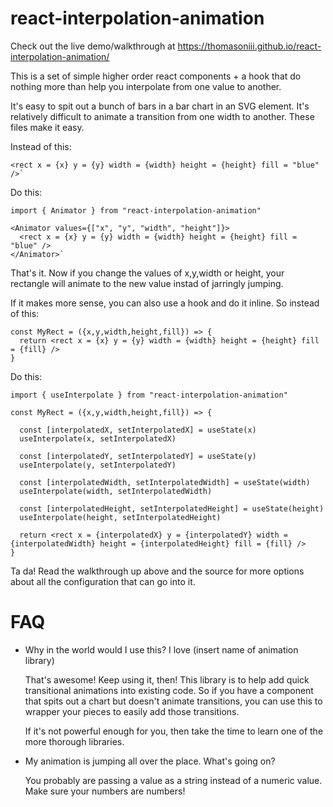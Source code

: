 # react-interpolation-animation

Check out the live demo/walkthrough at <a href = "https://thomasoniii.github.io/react-interpolation-animation/">https://thomasoniii.github.io/react-interpolation-animation/</a>

This is a set of simple higher order react components + a hook that do nothing more than help you interpolate from one value to another.

It's easy to spit out a bunch of bars in a bar chart in an SVG element. It's relatively difficult to animate a transition from one width
to another. These files make it easy.

Instead of this:

    <rect x = {x} y = {y} width = {width} height = {height} fill = "blue" />`

Do this:

    import { Animator } from "react-interpolation-animation"

    <Animator values={["x", "y", "width", "height"]}>
      <rect x = {x} y = {y} width = {width} height = {height} fill = "blue" />
    </Animator>`

That's it. Now if you change the values of x,y,width or height, your rectangle will animate to the new value instad of jarringly jumping.

If it makes more sense, you can also use a hook and do it inline. So instead of this:

    const MyRect = ({x,y,width,height,fill}) => {
      return <rect x = {x} y = {y} width = {width} height = {height} fill = {fill} />
    }

Do this:

    import { useInterpolate } from "react-interpolation-animation"

    const MyRect = ({x,y,width,height,fill}) => {

      const [interpolatedX, setInterpolatedX] = useState(x)
      useInterpolate(x, setInterpolatedX)

      const [interpolatedY, setInterpolatedY] = useState(y)
      useInterpolate(y, setInterpolatedY)

      const [interpolatedWidth, setInterpolatedWidth] = useState(width)
      useInterpolate(width, setInterpolatedWidth)

      const [interpolatedHeight, setInterpolatedHeight] = useState(height)
      useInterpolate(height, setInterpolatedHeight)

      return <rect x = {interpolatedX} y = {interpolatedY} width = {interpolatedWidth} height = {interpolatedHeight} fill = {fill} />
    }

Ta da! Read the walkthrough up above and the source for more options about all the configuration that can go into it.

# FAQ

* Why in the world would I use this? I love (insert name of animation library)

  That's awesome! Keep using it, then! This library is to help add quick transitional animations into existing code. So if you have a
  component that spits out a chart but doesn't animate transitions, you can use this to wrapper your pieces to easily add those transitions.

  If it's not powerful enough for you, then take the time to learn one of the more thorough libraries.

* My animation is jumping all over the place. What's going on?

  You probably are passing a value as a string instead of a numeric value. Make sure your numbers are numbers!
